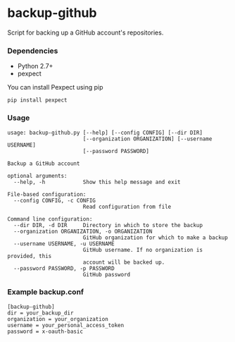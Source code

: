# backup-github

Script for backing up a GitHub account's repositories.

### Dependencies
* Python 2.7+
* pexpect

You can install Pexpect using pip

    pip install pexpect


### Usage
```
usage: backup-github.py [--help] [--config CONFIG] [--dir DIR]
                        [--organization ORGANIZATION] [--username USERNAME]
                        [--password PASSWORD]

Backup a GitHub account

optional arguments:
  --help, -h            Show this help message and exit

File-based configuration:
  --config CONFIG, -c CONFIG
                        Read configuration from file

Command line configuration:
  --dir DIR, -d DIR     Directory in which to store the backup
  --organization ORGANIZATION, -o ORGANIZATION
                        GitHub organization for which to make a backup
  --username USERNAME, -u USERNAME
                        GitHub username. If no organization is provided, this
                        account will be backed up.
  --password PASSWORD, -p PASSWORD
                        GitHub password
```

### Example backup.conf
```
[backup-github]
dir = your_backup_dir
organization = your_organization
username = your_personal_access_token
password = x-oauth-basic
```
